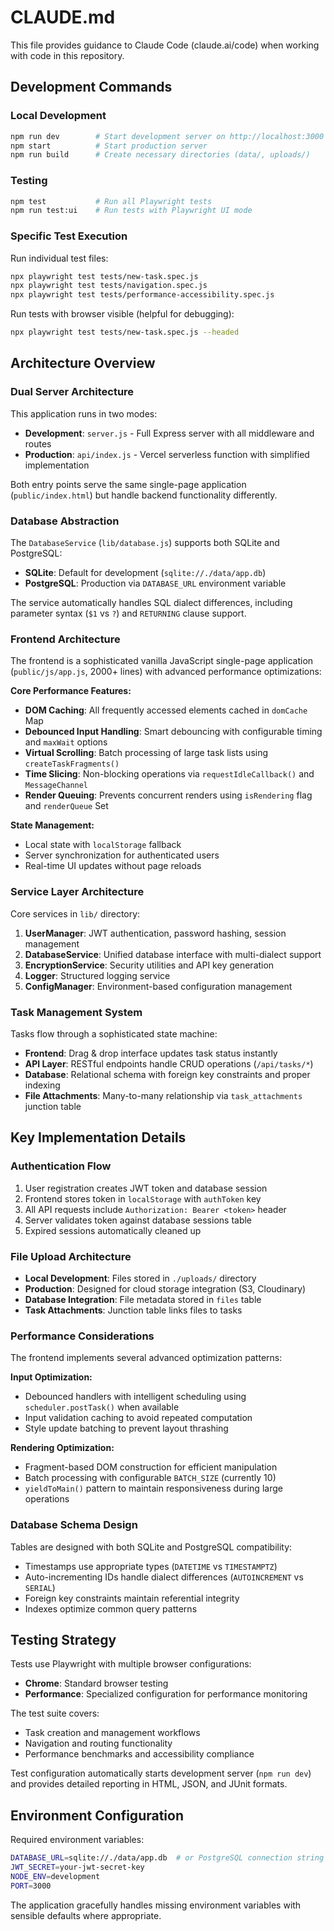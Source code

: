 # CLAUDE.md

This file provides guidance to Claude Code (claude.ai/code) when working with code in this repository.

## Development Commands

### Local Development
```bash
npm run dev        # Start development server on http://localhost:3000
npm start          # Start production server
npm run build      # Create necessary directories (data/, uploads/)
```

### Testing
```bash
npm test           # Run all Playwright tests
npm run test:ui    # Run tests with Playwright UI mode
```

### Specific Test Execution
Run individual test files:
```bash
npx playwright test tests/new-task.spec.js
npx playwright test tests/navigation.spec.js  
npx playwright test tests/performance-accessibility.spec.js
```

Run tests with browser visible (helpful for debugging):
```bash
npx playwright test tests/new-task.spec.js --headed
```

## Architecture Overview

### Dual Server Architecture
This application runs in two modes:
- **Development**: `server.js` - Full Express server with all middleware and routes
- **Production**: `api/index.js` - Vercel serverless function with simplified implementation

Both entry points serve the same single-page application (`public/index.html`) but handle backend functionality differently.

### Database Abstraction
The `DatabaseService` (`lib/database.js`) supports both SQLite and PostgreSQL:
- **SQLite**: Default for development (`sqlite://./data/app.db`)
- **PostgreSQL**: Production via `DATABASE_URL` environment variable

The service automatically handles SQL dialect differences, including parameter syntax (`$1` vs `?`) and `RETURNING` clause support.

### Frontend Architecture
The frontend is a sophisticated vanilla JavaScript single-page application (`public/js/app.js`, 2000+ lines) with advanced performance optimizations:

**Core Performance Features:**
- **DOM Caching**: All frequently accessed elements cached in `domCache` Map
- **Debounced Input Handling**: Smart debouncing with configurable timing and `maxWait` options
- **Virtual Scrolling**: Batch processing of large task lists using `createTaskFragments()`
- **Time Slicing**: Non-blocking operations via `requestIdleCallback()` and `MessageChannel`
- **Render Queuing**: Prevents concurrent renders using `isRendering` flag and `renderQueue` Set

**State Management:**
- Local state with `localStorage` fallback
- Server synchronization for authenticated users
- Real-time UI updates without page reloads

### Service Layer Architecture
Core services in `lib/` directory:

1. **UserManager**: JWT authentication, password hashing, session management
2. **DatabaseService**: Unified database interface with multi-dialect support  
3. **EncryptionService**: Security utilities and API key generation
4. **Logger**: Structured logging service
5. **ConfigManager**: Environment-based configuration management

### Task Management System
Tasks flow through a sophisticated state machine:
- **Frontend**: Drag & drop interface updates task status instantly
- **API Layer**: RESTful endpoints handle CRUD operations (`/api/tasks/*`)
- **Database**: Relational schema with foreign key constraints and proper indexing
- **File Attachments**: Many-to-many relationship via `task_attachments` junction table

## Key Implementation Details

### Authentication Flow
1. User registration creates JWT token and database session
2. Frontend stores token in `localStorage` with `authToken` key
3. All API requests include `Authorization: Bearer <token>` header
4. Server validates token against database sessions table
5. Expired sessions automatically cleaned up

### File Upload Architecture  
- **Local Development**: Files stored in `./uploads/` directory
- **Production**: Designed for cloud storage integration (S3, Cloudinary)
- **Database Integration**: File metadata stored in `files` table
- **Task Attachments**: Junction table links files to tasks

### Performance Considerations
The frontend implements several advanced optimization patterns:

**Input Optimization:**
- Debounced handlers with intelligent scheduling using `scheduler.postTask()` when available
- Input validation caching to avoid repeated computation
- Style update batching to prevent layout thrashing

**Rendering Optimization:**
- Fragment-based DOM construction for efficient manipulation  
- Batch processing with configurable `BATCH_SIZE` (currently 10)
- `yieldToMain()` pattern to maintain responsiveness during large operations

### Database Schema Design
Tables are designed with both SQLite and PostgreSQL compatibility:
- Timestamps use appropriate types (`DATETIME` vs `TIMESTAMPTZ`)
- Auto-incrementing IDs handle dialect differences (`AUTOINCREMENT` vs `SERIAL`)
- Foreign key constraints maintain referential integrity
- Indexes optimize common query patterns

## Testing Strategy

Tests use Playwright with multiple browser configurations:
- **Chrome**: Standard browser testing
- **Performance**: Specialized configuration for performance monitoring

The test suite covers:
- Task creation and management workflows
- Navigation and routing functionality  
- Performance benchmarks and accessibility compliance

Test configuration automatically starts development server (`npm run dev`) and provides detailed reporting in HTML, JSON, and JUnit formats.

## Environment Configuration

Required environment variables:
```bash
DATABASE_URL=sqlite://./data/app.db  # or PostgreSQL connection string
JWT_SECRET=your-jwt-secret-key
NODE_ENV=development
PORT=3000
```

The application gracefully handles missing environment variables with sensible defaults where appropriate.